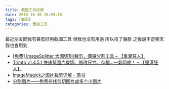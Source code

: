 ```yaml
---
title: 截圖工具紀錄
date: 2018-10-30 20:59:18
tags: [截圖]
categories: 實用工具
---
```


最近朋友問我有甚麼好用截圖工具
但我也沒有用過
所以找了幾款
之後說不定哪天我也會用到

<!--more-->


* [[免費] ImageSplitter 大圖切割/裁剪，圖檔分割工具 – 【重灌狂人】](https://briian.com/41204/)
* [Trimto v1.4.5.1 快速幫圖片裁切、修改尺寸、存檔…一氣呵成！ – 【重灌狂人】](https://briian.com/21451/)
* [ImageMagick之图片裁剪详解 - 简书](https://www.jianshu.com/p/bbf53b1acc18)
* [分割图片——免费在线剪切图片成多个小图片](http://www.zuohaotu.com/cut-image.aspx)